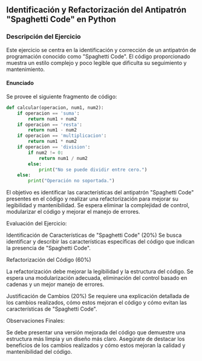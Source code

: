 ## Identificación y Refactorización del Antipatrón "Spaghetti Code" en Python

### Descripción del Ejercicio

Este ejercicio se centra en la identificación y corrección de un antipatrón de programación conocido como "Spaghetti Code". El código proporcionado muestra un estilo complejo y poco legible que dificulta su seguimiento y mantenimiento.

#### Enunciado

Se provee el siguiente fragmento de código:

```python
def calcular(operacion, num1, num2):
    if operacion == 'suma':
        return num1 + num2
    if operacion == 'resta':
        return num1 - num2
    if operacion == 'multiplicacion':
        return num1 * num2
    if operacion == 'division':
        if num2 != 0:
            return num1 / num2
        else:
            print("No se puede dividir entre cero.")
    else:
        print("Operación no soportada.")
```
El objetivo es identificar las características del antipatrón "Spaghetti Code" presentes en el código y realizar una refactorización para mejorar su legibilidad y mantenibilidad. Se espera eliminar la complejidad de control, modularizar el código y mejorar el manejo de errores.

Evaluación del Ejercicio:

Identificación de Características de "Spaghetti Code" (20%)
Se busca identificar y describir las características específicas del código que indican la presencia de "Spaghetti Code".

Refactorización del Código (60%)

La refactorización debe mejorar la legibilidad y la estructura del código. 
Se espera una modularización adecuada, eliminación del control basado en cadenas y un mejor manejo de errores.

Justificación de Cambios (20%)
Se requiere una explicación detallada de los cambios realizados, cómo estos mejoran el código y cómo evitan las características de "Spaghetti Code".

Observaciones Finales:

Se debe presentar una versión mejorada del código que demuestre una estructura más limpia y un diseño más claro. 
Asegúrate de destacar los beneficios de los cambios realizados y cómo estos mejoran la calidad y mantenibilidad del código.

